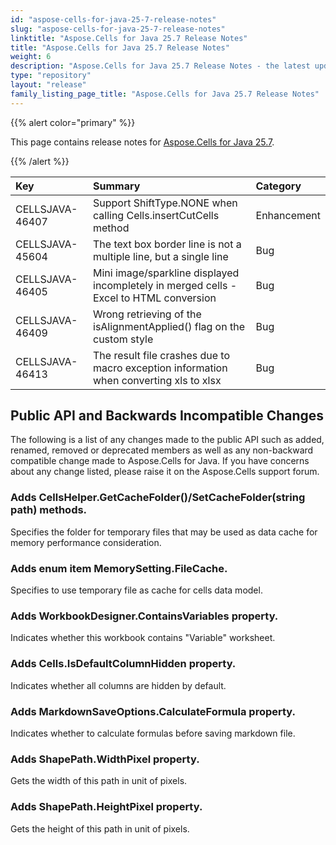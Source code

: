 ```yaml
---
id: "aspose-cells-for-java-25-7-release-notes"
slug: "aspose-cells-for-java-25-7-release-notes"
linktitle: "Aspose.Cells for Java 25.7 Release Notes"
title: "Aspose.Cells for Java 25.7 Release Notes"
weight: 6
description: "Aspose.Cells for Java 25.7 Release Notes - the latest updates and fixes."
type: "repository"
layout: "release"
family_listing_page_title: "Aspose.Cells for Java 25.7 Release Notes"
---
```


{{% alert color="primary" %}}

This page contains release notes for [Aspose.Cells for Java 25.7](https://releases.aspose.com/cells/java/25-7/).

{{% /alert %}}

|**Key**|**Summary**|**Category**|
| :- | :- | :- |
|CELLSJAVA-46407|Support ShiftType.NONE when calling Cells.insertCutCells method|Enhancement
|CELLSJAVA-45604|The text box border line is not a multiple line, but a single line|Bug
|CELLSJAVA-46405|Mini image/sparkline displayed incompletely in merged cells - Excel to HTML conversion|Bug
|CELLSJAVA-46409|Wrong retrieving of the isAlignmentApplied() flag on the custom style|Bug
|CELLSJAVA-46413|The result file crashes due to macro exception information when converting xls to xlsx|Bug

## **Public API and Backwards Incompatible Changes**

The following is a list of any changes made to the public API such as added, renamed, removed or deprecated members as well as any non-backward compatible change made to Aspose.Cells for Java. If you have concerns about any change listed, please raise it on the Aspose.Cells support forum.

### **Adds CellsHelper.GetCacheFolder()/SetCacheFolder(string path) methods.**

Specifies the folder for temporary files that may be used as data cache for memory performance consideration.

### **Adds enum item MemorySetting.FileCache.**

Specifies to use temporary file as cache for cells data model.

### **Adds WorkbookDesigner.ContainsVariables property.**

Indicates whether this workbook contains "Variable" worksheet.

### **Adds Cells.IsDefaultColumnHidden property.**

Indicates whether all columns are hidden by default.

### **Adds MarkdownSaveOptions.CalculateFormula property.**

Indicates whether to calculate formulas before saving markdown file.

### **Adds ShapePath.WidthPixel property.**

Gets the width of this path in unit of pixels.

### **Adds ShapePath.HeightPixel property.**

Gets the height of this path in unit of pixels.
